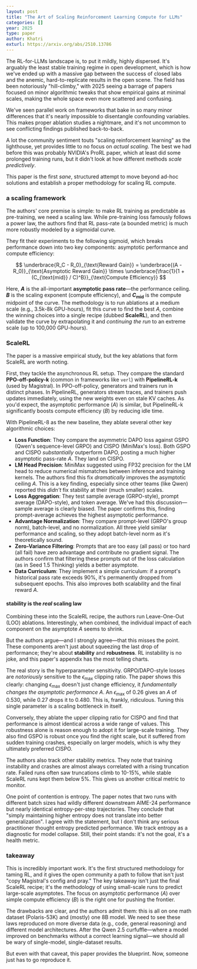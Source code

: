 ```yaml
---
layout: post
title: "The Art of Scaling Reinforcement Learning Compute for LLMs"
categories: []
year: 2025
type: paper
author: Khatri
exturl: https://arxiv.org/abs/2510.13786
---
```

The RL-for-LLMs landscape is, to put it mildly, highly dispersed. It's arguably the least stable training regime in open development, which is how we've ended up with a massive gap between the success of closed labs and the anemic, hard-to-replicate results in the open scene. The field has been notoriously "hill-climby," with 2025 seeing a barrage of papers focused on minor algorithmic tweaks that show empirical gains at minimal scales, making the whole space even more scattered and confusing.

We've seen parallel work on frameworks that bake in so many minor differences that it's nearly impossible to disentangle confounding variables. This makes proper ablation studies a nightmare, and it's not uncommon to see conflicting findings published back-to-back.

A lot the community sentiment touts "scaling reinforcement learning" as the lighthouse, yet provides little to no focus on *actual scaling*. The best we had before this was probably NVIDIA's ProRL paper, which at least did some prolonged training runs, but it didn't look at how different methods *scale predictively*.

This paper is the first *sane*, structured attempt to move beyond ad-hoc solutions and establish a proper methodology for scaling RL compute.

### a scaling framework
The authors' core premise is simple: to make RL training as predictable as pre-training, we need a scaling law. While pre-training loss famously follows a power law, the authors find that RL pass-rate (a bounded metric) is much more robustly modeled by a sigmoidal curve.

They fit their experiments to the following sigmoid, which breaks performance down into two key components: asymptotic performance and compute efficiency:

$$
\underbrace{R_C - R_0}_{\text{Reward Gain}} =
\underbrace{(A - R_0)}_{\text{Asymptotic Reward Gain}}
\times
\underbrace{\frac{1}{1 + (C_{\text{mid}} / C)^B}}_{\text{Compute Efficiency}}
$$

Here, **$A$** is the all-important **asymptotic pass rate**—the performance ceiling. **$B$** is the scaling exponent (compute efficiency), and **$C_{\text{mid}}$** is the compute midpoint of the curve. The methodology is to run ablations at a medium scale (e.g., 3.5k-8k GPU-hours), fit this curve to find the best $A$, combine the winning choices into a single recipe (dubbed **ScaleRL**), and then validate the curve by extrapolating it and *continuing the run* to an extreme scale (up to 100,000 GPU-hours).

### ScaleRL
The paper is a massive empirical study, but the key ablations that form ScaleRL are worth noting.

First, they tackle the asynchronous RL setup. They compare the standard **PPO-off-policy-k** (common in frameworks like `verl`) with **PipelineRL-k** (used by Magistral). In PPO-off-policy, generators and trainers run in distinct phases. In PipelineRL, generators stream traces, and trainers push updates immediately, using the new weights even on stale KV caches. As you'd expect, the asymptotic performance ($A$) is similar, but PipelineRL-k significantly boosts compute efficiency ($B$) by reducing idle time.

With PipelineRL-8 as the new baseline, they ablate several other key algorithmic choices:

* **Loss Function**: They compare the asymmetric DAPO loss against GSPO (Qwen's sequence-level GRPO) and CISPO (MiniMax's loss). Both GSPO and CISPO *substantially* outperform DAPO, posting a much higher asymptotic pass-rate $A$. They land on CISPO.
* **LM Head Precision**: MiniMax suggested using FP32 precision for the LM head to reduce numerical mismatches between inference and training kernels. The authors find this fix *dramatically* improves the asymptotic ceiling $A$. This is a key finding, especially since other teams (like Qwen) reported this *didn't* fix stability at their (much smaller) scales.
* **Loss Aggregation**: They test sample average (GRPO-style), prompt average (DAPO-style), and token average. We've had this discussion—sample average is clearly biased. The paper confirms this, finding prompt-average achieves the highest asymptotic performance.
* **Advantage Normalization**: They compare prompt-level (GRPO's group norm), batch-level, and no normalization. All three yield similar performance and scaling, so they adopt batch-level norm as it's theoretically sound.
* **Zero-Variance Filtering**: Prompts that are too easy (all pass) or too hard (all fail) have zero advantage and contribute no gradient signal. The authors confirm that filtering these prompts out of the loss calculation (as in Seed 1.5 Thinking) yields a better asymptote.
* **Data Curriculum**: They implement a simple curriculum: if a prompt's historical pass rate exceeds 90%, it's permanently dropped from subsequent epochs. This also improves both scalability and the final reward $A$.

#### stability is the *real* scaling law

Combining these into the ScaleRL recipe, the authors run Leave-One-Out (LOO) ablations. Interestingly, when combined, the individual impact of each component on the asymptote $A$ seems to shrink.

But the authors argue—and I strongly agree—that this misses the point. These components aren't just about squeezing the last drop of performance; they're about **stability** and **robustness**. RL instability is no joke, and this paper's appendix has the most telling charts.

The real story is the hyperparameter sensitivity. GRPO/DAPO-style losses are *notoriously* sensitive to the $\epsilon_{\text{max}}$ clipping ratio. The paper shows this clearly: changing $\epsilon_{\text{max}}$ doesn't just change efficiency, it *fundamentally changes the asymptotic performance $A$*. An $\epsilon_{\text{max}}$ of 0.26 gives an $A$ of 0.530, while 0.27 drops it to 0.480. This is, frankly, ridiculous. Tuning this single parameter is a scaling bottleneck in itself.

Conversely, they ablate the upper clipping ratio for CISPO and find that performance is almost identical across a wide range of values. This robustness alone is reason enough to adopt it for large-scale training. They also find GSPO is robust once you find the right scale, but it suffered from sudden training crashes, especially on larger models, which is why they ultimately preferred CISPO.

The authors also track other stability metrics. They note that training instability and crashes are almost always correlated with a rising truncation rate. Failed runs often saw truncations climb to 10-15%, while stable ScaleRL runs kept them below 5%. This gives us another critical metric to monitor.

One point of contention is entropy. The paper notes that two runs with different batch sizes had wildly different downstream AIME-24 performance but nearly identical entropy-per-step trajectories. They conclude that "simply maintaining higher entropy does not translate into better generalization". I agree with the statement, but I don't think any serious practitioner thought entropy predicted performance. We track entropy as a diagnostic for model collapse. Still, their point stands: it's not the goal, it's a health metric.

### takeaway

This is incredibly important work. It's the first structured methodology for taming RL, and it gives the open community a path to follow that isn't just "copy Magistral's config and pray." The key takeaway isn't just the final ScaleRL recipe; it's the methodology of using small-scale runs to predict large-scale asymptotes. The focus on asymptotic performance ($A$) over simple compute efficiency ($B$) is the right one for pushing the frontier.

The drawbacks are clear, and the authors admit them: this is all on one math dataset (Polaris-53K) and (mostly) one 8B model. We need to see these laws reproduced on more diverse data (e.g., code, general reasoning) and different model architectures. After the Qwen 2.5 curfuffle—where a model improved on benchmarks without a correct learning signal—we should all be wary of single-model, single-dataset results.

But even with that caveat, this paper provides the blueprint. Now, someone just has to go reproduce it.